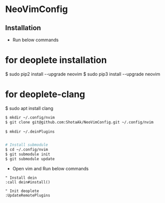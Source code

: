 # NeoVimConfig

## Installation
- Run below commands

# for deoplete installation
$ sudo pip2 install --upgrade neovim
$ sudo pip3 install --upgrade neovim

# for deoplete-clang
$ sudo apt install clang

```zsh
$ mkdir ~/.config/nvim
$ git clone git@github.com:ShotaAk/NeoVimConfig.git ~/.config/nvim
    
$ mkdir ~/.deinPlugins


# Install submodule
$ cd ~/.config/nvim
$ git submodule init
$ git submodule update
```

- Open vim and Run below commands
```vim
" Install dein
:call dein#install()

" Init deoplete
:UpdateRemotePlugins
```
